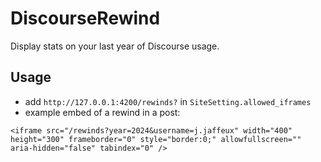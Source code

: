 # DiscourseRewind

Display stats on your last year of Discourse usage.

## Usage

- add `http://127.0.0.1:4200/rewinds?` in `SiteSetting.allowed_iframes`
- example embed of a rewind in a post:

```
<iframe src="/rewinds?year=2024&username=j.jaffeux" width="400" height="300" frameborder="0" style="border:0;" allowfullscreen="" aria-hidden="false" tabindex="0" />
```

